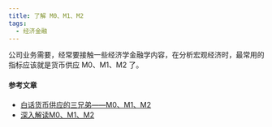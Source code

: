 ```yaml
---
title: 了解 M0、M1、M2
tags:
  - 经济金融
---
```


公司业务需要，经常要接触一些经济学金融学内容，在分析宏观经济时，最常用的指标应该就是货币供应 M0、M1、M2 了。

<!-- more -->

#### 参考文章

- [白话货币供应的三兄弟——M0、M1、M2](https://zhuanlan.zhihu.com/p/34621146)
- [深入解读M0、M1、M2](https://zhuanlan.zhihu.com/p/27423241)

